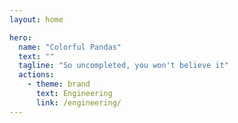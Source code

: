 ```yaml
---
layout: home

hero:
  name: "Colorful Pandas"
  text: ""
  tagline: "So uncompleted, you won't believe it"
  actions:
    - theme: brand
      text: Engineering
      link: /engineering/
---
```


